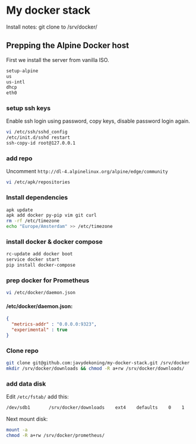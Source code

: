 # My docker stack

Install notes: git clone to /srv/docker/

## Prepping the Alpine Docker host

First we install the server from vanilla ISO. 

```Bash
setup-alpine
us
us-intl
dhcp
eth0
```

### setup ssh keys

Enable ssh login using password, copy keys, disable password login again. 

```Bash
vi /etc/ssh/sshd_config
/etc/init.d/sshd restart
ssh-copy-id root@127.0.0.1
```

### add repo

Uncomment `http://dl-4.alpinelinux.org/alpine/edge/community`

```Bash
vi /etc/apk/repositories
```

### Install dependencies

```Bash
apk update
apk add docker py-pip vim git curl
rm -rf /etc/timezone
echo "Europe/Amsterdam" >> /etc/timezone
```

### install docker & docker compose

```Bash
rc-update add docker boot
service docker start
pip install docker-compose
```

### prep docker for Prometheus

```Bash
vi /etc/docker/daemon.json
```

#### /etc/docker/daemon.json:

```json
{
  "metrics-addr" : "0.0.0.0:9323",
  "experimental" : true
}
```

### Clone repo

```Bash
git clone git@github.com:javydekoning/my-docker-stack.git /srv/docker
mkdir /srv/docker/downloads && chmod -R a+rw /srv/docker/downloads/
```

### add data disk

Edit `/etc/fstab/` add this:

```Bash
/dev/sdb1       /srv/docker/downloads    ext4    defaults    0    1
```

Next mount disk:

```Bash
mount -a
chmod -R a+rw /srv/docker/prometheus/
````